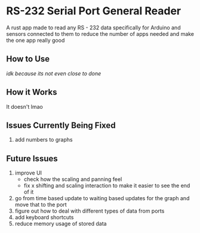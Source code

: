 # RS-232 Serial Port General Reader

A rust app made to read any RS - 232 data specifically for Arduino and sensors connected to them to reduce the number of apps needed and make the one app really good

## How to Use

*idk because its not even close to done*

## How it Works

It doesn't lmao

## Issues Currently Being Fixed


1. add numbers to graphs


## Future Issues

1. improve UI
   * check how the scaling and panning feel
   * fix x shifting and scaling interaction to make it easier to see the end of it
1. go from time based update to waiting based updates for the graph and move that to the port
1. figure out how to deal with different types of data from ports
1. add keyboard shortcuts
1. reduce memory usage of stored data
